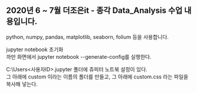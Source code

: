 ## 2020년 6 ~ 7월 더조은it - 종각  Data_Analysis 수업 내용입니다.

python, numpy, pandas, matplotlib, seaborn, folium 등을 사용합니다.  

jupyter notebook 초기화  
까만 화면에서 jupyter notebook --generate-config를 실행한다.

C:\Users\<사용자ID>\.jupyter 폴더에 쥬피터 노트북 설정이 있다.  
그 아래에 custom 이라는 이름의 폴더를 만들고, 그 아래에 custom.css 라는 파일을 복사해 넣는다.
